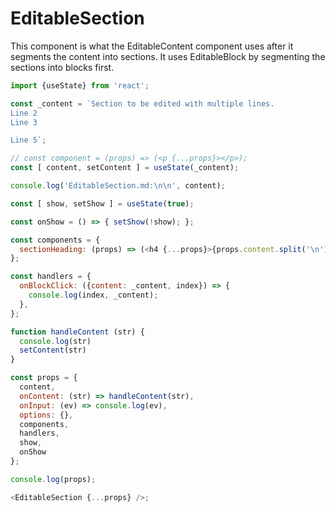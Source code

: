 # EditableSection

This component is what the EditableContent component uses after it segments the content into sections. It uses EditableBlock by segmenting the sections into blocks first.

```js
import {useState} from 'react';

const _content = `Section to be edited with multiple lines.
Line 2
Line 3

Line 5`;

// const component = (props) => (<p {...props}></p>);
const [ content, setContent ] = useState(_content);

console.log('EditableSection.md:\n\n', content);

const [ show, setShow ] = useState(true);

const onShow = () => { setShow(!show); };

const components = {
  sectionHeading: (props) => (<h4 {...props}>{props.content.split('\n')[0]}</h4>),
};

const handlers = {
  onBlockClick: ({content: _content, index}) => {
    console.log(index, _content);
  },
};

function handleContent (str) {
  console.log(str)
  setContent(str)
}

const props = {
  content,
  onContent: (str) => handleContent(str),
  onInput: (ev) => console.log(ev),
  options: {},
  components,
  handlers,
  show,
  onShow
};

console.log(props);

<EditableSection {...props} />;
```
